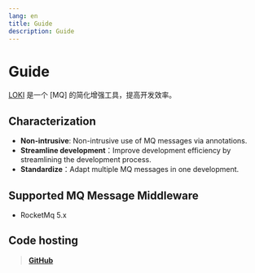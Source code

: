```yaml
---
lang: en
title: Guide
description: Guide
---
```

# Guide

[LOKI](https://github.com/guoshiqiufeng/loki) 是一个 [MQ] 的简化增强工具，提高开发效率。

## Characterization

- **Non-intrusive**: Non-intrusive use of MQ messages via annotations.
- **Streamline development**：Improve development efficiency by streamlining the development process.
- **Standardize**：Adapt multiple MQ messages in one development.

## Supported MQ Message Middleware

- RocketMq 5.x

## Code hosting

> **[GitHub](https://github.com/guoshiqiufeng/loki)**